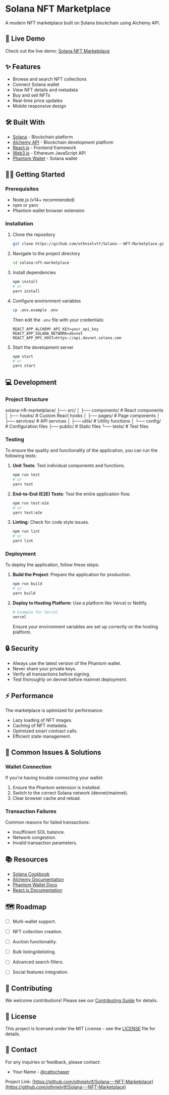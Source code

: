 # Solana NFT Marketplace

A modern NFT marketplace built on Solana blockchain using Alchemy API.

## 🚀 Live Demo

Check out the live demo: [Solana NFT Marketplace](https://solana-nft-marketplace-lemon.vercel.app/?vercelToolbarCode=pSZ0SOf-3SwuX_W)

## ✨ Features

- Browse and search NFT collections
- Connect Solana wallet
- View NFT details and metadata
- Buy and sell NFTs
- Real-time price updates
- Mobile responsive design

## 🛠️ Built With

- [Solana](https://solana.com/) - Blockchain platform
- [Alchemy API](https://www.alchemy.com/) - Blockchain development platform
- [React.js](https://reactjs.org/) - Frontend framework
- [Web3.js](https://web3js.readthedocs.io/) - Ethereum JavaScript API
- [Phantom Wallet](https://phantom.app/) - Solana wallet

## 🏃‍♂️ Getting Started

### Prerequisites

- Node.js (v14+ recommended)
- npm or yarn
- Phantom wallet browser extension

### Installation

1. Clone the repository
   ```bash
   git clone https://github.com/othnielvtf/Solana---NFT-Marketplace.git
   ```

2. Navigate to the project directory
   ```bash
   cd solana-nft-marketplace
   ```

3. Install dependencies
   ```bash
   npm install
   # or
   yarn install
   ```

4. Configure environment variables
   ```bash
   cp .env.example .env
   ```
   Then edit the `.env` file with your credentials:
   ```plaintext
   REACT_APP_ALCHEMY_API_KEY=your_api_key
   REACT_APP_SOLANA_NETWORK=devnet
   REACT_APP_RPC_HOST=https://api.devnet.solana.com
   ```

5. Start the development server
   ```bash
   npm start
   # or
   yarn start
   ```

## 💻 Development

### Project Structure
solana-nft-marketplace/
├── src/
│ ├── components/ # React components
│ ├── hooks/ # Custom React hooks
│ ├── pages/ # Page components
│ ├── services/ # API services
│ ├── utils/ # Utility functions
│ └── config/ # Configuration files
├── public/ # Static files
└── tests/ # Test files

### Testing

To ensure the quality and functionality of the application, you can run the following tests:

1. **Unit Tests**: Test individual components and functions.
   ```bash
   npm run test
   # or
   yarn test
   ```

2. **End-to-End (E2E) Tests**: Test the entire application flow.
   ```bash
   npm run test:e2e
   # or
   yarn test:e2e
   ```

3. **Linting**: Check for code style issues.
   ```bash
   npm run lint
   # or
   yarn lint
   ```

### Deployment

To deploy the application, follow these steps:

1. **Build the Project**: Prepare the application for production.
   ```bash
   npm run build
   # or
   yarn build
   ```

2. **Deploy to Hosting Platform**: Use a platform like Vercel or Netlify.
   ```bash
   # Example for Vercel
   vercel
   ```

   Ensure your environment variables are set up correctly on the hosting platform.

## 🔒 Security

- Always use the latest version of the Phantom wallet.
- Never share your private keys.
- Verify all transactions before signing.
- Test thoroughly on devnet before mainnet deployment.

## ⚡ Performance

The marketplace is optimized for performance:
- Lazy loading of NFT images.
- Caching of NFT metadata.
- Optimized smart contract calls.
- Efficient state management.

## 🐛 Common Issues & Solutions

### Wallet Connection
If you're having trouble connecting your wallet:
1. Ensure the Phantom extension is installed.
2. Switch to the correct Solana network (devnet/mainnet).
3. Clear browser cache and reload.

### Transaction Failures
Common reasons for failed transactions:
- Insufficient SOL balance.
- Network congestion.
- Invalid transaction parameters.

## 📚 Resources

- [Solana Cookbook](https://solanacookbook.com/)
- [Alchemy Documentation](https://docs.alchemy.com/)
- [Phantom Wallet Docs](https://docs.phantom.app/)
- [React.js Documentation](https://reactjs.org/docs)

## 🗺️ Roadmap

- [ ] Multi-wallet support.
- [ ] NFT collection creation.
- [ ] Auction functionality.
- [ ] Bulk listing/delisting.
- [ ] Advanced search filters.
- [ ] Social features integration.


## 🤝 Contributing

We welcome contributions! Please see our [Contributing Guide](CONTRIBUTING.md) for details.

## 📄 License

This project is licensed under the MIT License - see the [LICENSE](LICENSE) file for details.

## 📧 Contact

For any inquiries or feedback, please contact:

- Your Name - [@cattochaser](https://x.com/cattochaser)

Project Link: [https://github.com/othnielvtf/Solana---NFT-Marketplace](https://github.com/othnielvtf/Solana---NFT-Marketplace)